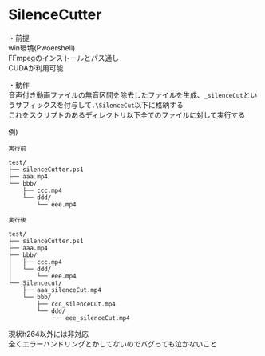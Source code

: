 # SilenceCutter

・前提  
win環境(Pwoershell)  
FFmpegのインストールとパス通し  
CUDAが利用可能

・動作  
音声付き動画ファイルの無音区間を除去したファイルを生成、```_silenceCut```というサフィックスを付与して```.\SilenceCut```以下に格納する  
これをスクリプトのあるディレクトリ以下全てのファイルに対して実行する

例)  
```
実行前

test/
├── silenceCutter.ps1
├── aaa.mp4
└── bbb/
    ├── ccc.mp4
    └── ddd/
        └── eee.mp4
```
```
実行後

test/
├── silenceCutter.ps1
├── aaa.mp4
├── bbb/
│   ├── ccc.mp4
│   └── ddd/
│       └── eee.mp4
└── Silencecut/
    ├── aaa_silenceCut.mp4
    └── bbb/
        ├── ccc_silenceCut.mp4
        └── ddd/
            └── eee_silenceCut.mp4
```

現状h264以外には非対応  
全くエラーハンドリングとかしてないのでバグっても泣かないこと